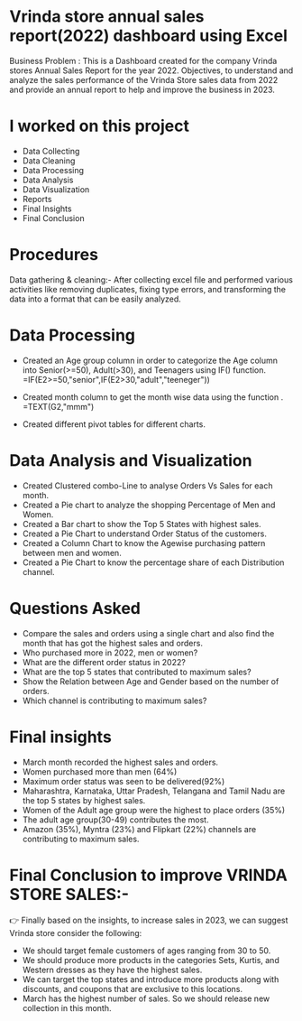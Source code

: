 # Vrinda store annual sales report(2022) dashboard using Excel
Business Problem : This is a Dashboard created for the company Vrinda stores Annual Sales Report for the year 2022. 
Objectives, to understand and analyze the sales performance of the Vrinda Store sales data from 2022 and provide an annual report to help and improve the business in 2023.

# I worked on this project
* Data Collecting 
* Data Cleaning 
* Data Processing
* Data Analysis 
* Data Visualization
* Reports
* Final Insights
* Final Conclusion 

# Procedures

Data gathering & cleaning:-  After collecting excel file and performed various activities like removing
duplicates, fixing type errors, and transforming the data into a format that can be easily analyzed.

# Data Processing  
* Created an Age group column in order to categorize the Age column into Senior(>=50),
Adult(>30), and Teenagers using IF() function. =IF(E2>=50,"senior",IF(E2>30,"adult","teeneger"))

* Created month column to get the month wise data using the function . =TEXT(G2,"mmm")
* Created different pivot tables for different charts.

# Data Analysis and Visualization 
* Created Clustered combo-Line to analyse Orders Vs Sales for each month. 
* Created a Pie chart to analyze the shopping Percentage of Men and Women.  
* Created a Bar chart to show the Top 5 
 States with highest sales.  
* Created a Pie Chart to understand Order Status of the customers.  
* Created a Column Chart to know the Agewise purchasing pattern between men and women. 
* Created a Pie Chart to know the percentage share of each Distribution channel.  


# Questions Asked
* Compare the sales and orders using a single chart and also find the month that has got the highest sales 
  and orders. 
* Who purchased more in 2022, men or women? 
* What are the different order status in 2022? 
* What are the top 5 states that contributed to maximum sales? 
* Show the Relation between Age and Gender based on the number of orders. 
* Which channel is contributing to maximum sales? 

# Final insights
* March month recorded the highest sales and orders.
* Women purchased more than men (64%)
* Maximum order status was seen to be delivered(92%)
* Maharashtra, Karnataka, Uttar Pradesh, Telangana and Tamil Nadu are the top 5 states by highest sales.
* Women of the Adult age group were the highest to place orders (35%)
* The adult age group(30-49) contributes the most. 
* Amazon (35%), Myntra (23%) and Flipkart (22%) channels are contributing to maximum sales.

# Final Conclusion to improve VRINDA STORE SALES:-
👉 Finally based on the insights, to increase sales in 2023, 
   we can suggest Vrinda store consider the following:
* We should target female customers of ages ranging from 30 to 50.
* We should produce more products in the categories Sets, Kurtis, and Western dresses as they have the highest sales.
* We can target the top states and introduce more products along with discounts, and coupons that are exclusive to this locations.
* March has the highest number of sales. So we should release new collection in this month.


 

